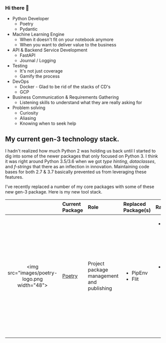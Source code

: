 ### Hi there 👋

<!--
**nathan5280/nathan5280** is a ✨ _special_ ✨ repository because its `README.md` (this file) appears on your GitHub profile.

Here are some ideas to get you started:

- 🔭 I’m currently working on ...
- 🌱 I’m currently learning ...
- 👯 I’m looking to collaborate on ...
- 🤔 I’m looking for help with ...
- 💬 Ask me about ...
- 📫 How to reach me: ...
- 😄 Pronouns: ...
- ⚡ Fun fact: ...
-->

- Python Developer
    - Poetry
    - Pydantic
- Machine Learning Engine
    - When it doesn't fit on your notebook anymore
    - When you want to deliver value to the business
- API & Backend Service Development
    - FastAPI
    - Journal / Logging
- Testing
    - It's not just coverage
    - Gamify the process
- DevOps
    - Docker - Glad to be rid of the stacks of CD's
    - GCP
- Business Communication & Requirements Gathering
    - Listening skills to understand what they are really asking for
- Problem solving
    - Curiosity
    - Aliasing
    - Knowing when to seek help
    
## My current gen-3 technology stack.
I hadn't realized how much Python 2 was holding us back until I started to dig into some of the newer 
packages that only focused on Python 3.  I think it was right around Python 3.5/3.6 when we got *type hinting*, 
*dataclasses*, and *f-strings* that there as an inflection in innovation.  Maintaining code bases for both 2.7 & 3.7 basically 
prevented us from leveraging these features.  

I've recently replaced a number of my core packages with some of these new gen-3 package.  Here is my new tool stack.

|  | Current Package | Role | Replaced Package(s) | Rational |
| :---: | :---            | :--- | :---                | :---     |
| <img src="images/poetry-logo.png width="48"> | [Poetry](https://python-poetry.org/) | Project package management and publishing | <ul><li>PipEnv</li><li>Flit</li></ul> | <ul><li>Package management: Resolves and installs complex data science stacks faster.</li><li>Build and Publish Packages: Same tool, same *pyproject.toml* to manage the project packages and publish the package.</li></ul> |

